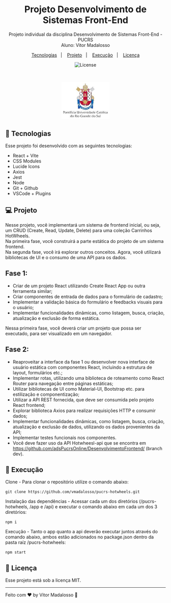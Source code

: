 <h1 align="center">Projeto Desenvolvimento de Sistemas Front-End</h1>

<p align="center">
Projeto individual da disciplina Desenvolvimento de Sistemas Front-End - PUCRS<br/>Aluno: Vitor Madalosso<br/>
</p>

<p align="center">
  <a href="#-tecnologias">Tecnologias</a>&nbsp;&nbsp;&nbsp;|&nbsp;&nbsp;&nbsp;
  <a href="#-projeto">Projeto</a>&nbsp;&nbsp;&nbsp;|&nbsp;&nbsp;&nbsp;
  <a href="#-execução">Execução</a>&nbsp;&nbsp;&nbsp;|&nbsp;&nbsp;&nbsp;
  <a href="#memo-licença">Licença</a>
</p>

<p align="center">
  <img alt="License" src="https://img.shields.io/static/v1?label=license&message=MIT&color=49AA26&labelColor=000000">
</p>

<br>

<p align="center">
  <img alt="PUCRS" src="./.github/preview.jpeg" width="30%">
</p>

## 🚀 Tecnologias

Esse projeto foi desenvolvido com as seguintes tecnologias:

- React + Vite
- CSS Modules
- Lucide Icons
- Axios
- Jest
- Node
- Git + Github
- VSCode + Plugins

## 💻 Projeto

Nesse projeto, você implementará um sistema de frontend inicial, ou seja, um CRUD (Create, Read, Update, Delete) para uma coleção Carrinhos HotWheels. <br/>
Na primeira fase, você construirá a parte estática do projeto de um sistema frontend.<br/>
Na segunda fase, você irá explorar outros conceitos. Agora, você utilizará bibliotecas de UI e o consumo de uma API para os dados.

## Fase 1:

- Criar de um projeto React utilizando Create React App ou outra ferramenta similar;
- Criar componentes de entrada de dados para o formulário de cadastro;
- Implementar a validação básica do formulário e feedbacks visuais para o usuário;
- Implementar funcionalidades dinâmicas, como listagem, busca, criação, atualização e exclusão de forma estática.

Nessa primeira fase, você deverá criar um projeto que possa ser executado, para ser visualizado em um navegador.

## Fase 2:

- Reaproveitar a interface da fase 1 ou desenvolver nova interface de usuário estática com componentes React, incluindo a estrutura de layout, formulários etc.;
- Implementar rotas, utilizando uma biblioteca de roteamento como React Router para navegação entre páginas estáticas;
- Utilizar bibliotecas de UI como Material-UI, Bootstrap etc. para estilização e componentização;
- Utilizar a API REST fornecida, que deve ser consumida pelo projeto React frontend;
- Explorar biblioteca Axios para realizar requisições HTTP e consumir dados;
- Implementar funcionalidades dinâmicas, como listagem, busca, criação, atualização e exclusão de dados, utilizando os dados provenientes da API;
- Implementar testes funcionais nos componentes.
- Você deve fazer uso da API Hotwheesl-api que se encontra em https://github.com/adsPucrsOnline/DesenvolvimentoFrontend/ (branch dev).

## 🔖 Execução

Clone - Para clonar o repositório utilize o comando abaixo:

```
git clone https://github.com/vmadalosso/pucrs-hotwheels.git
```

Instalação das dependências - Acessar cada um dos diretórios (/pucrs-hotwheels, /app e /api) e executar o comando abaixo em cada um dos 3 diretórios:

```
npm i
```

Execução - Tanto o app quanto a api deverão executar juntos através do comando abaixo, ambos estão adicionados no package.json dentro da pasta raíz /pucrs-hotwheels:

```
npm start
```

## 📝 Licença

Esse projeto está sob a licença MIT.

---

Feito com ♥ by Vitor Madalosso 👋
